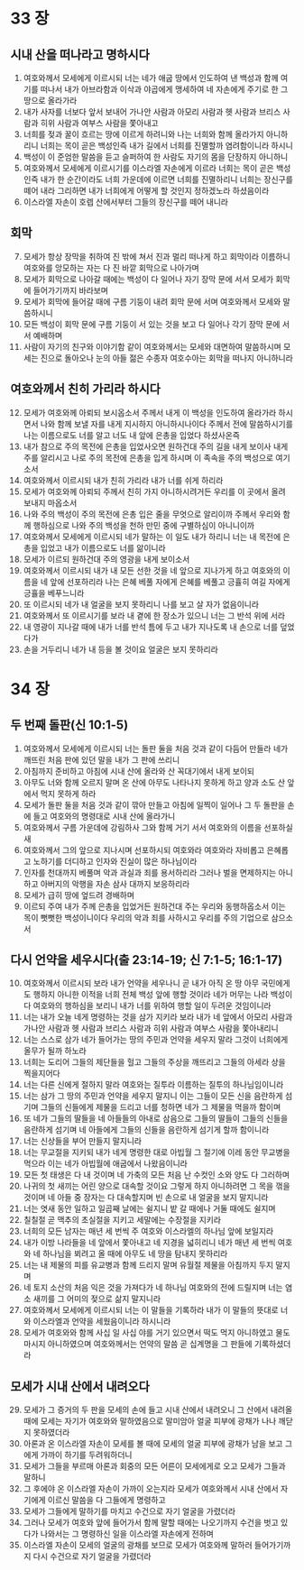 # 33 장

## 시내 산을 떠나라고 명하시다
1. 여호와께서 모세에게 이르시되 너는 네가 애굽 땅에서 인도하여 낸 백성과 함께 여기를 떠나서 내가 아브라함과 이삭과 야곱에게 맹세하여 네 자손에게 주기로 한 그 땅으로 올라가라
2. 내가 사자를 너보다 앞서 보내어 가나안 사람과 아모리 사람과 헷 사람과 브리스 사람과 히위 사람과 여부스 사람을 쫓아내고
3. 너희를 젖과 꿀이 흐르는 땅에 이르게 하려니와 나는 너희와 함께 올라가지 아니하리니 너희는 목이 곧은 백성인즉 내가 길에서 너희를 진멸할까 염려함이니라 하시니
4. 백성이 이 준엄한 말씀을 듣고 슬퍼하여 한 사람도 자기의 몸을 단장하지 아니하니
5. 여호와께서 모세에게 이르시기를 이스라엘 자손에게 이르라 너희는 목이 곧은 백성인즉 내가 한 순간이라도 너희 가운데에 이르면 너희를 진멸하리니 너희는 장신구를 떼어 내라 그리하면 내가 너희에게 어떻게 할 것인지 정하겠노라 하셨음이라
6. 이스라엘 자손이 호렙 산에서부터 그들의 장신구를 떼어 내니라

## 회막
7. 모세가 항상 장막을 취하여 진 밖에 쳐서 진과 멀리 떠나게 하고 회막이라 이름하니 여호와를 앙모하는 자는 다 진 바깥 회막으로 나아가며
8. 모세가 회막으로 나아갈 때에는 백성이 다 일어나 자기 장막 문에 서서 모세가 회막에 들어가기까지 바라보며
9. 모세가 회막에 들어갈 때에 구름 기둥이 내려 회막 문에 서며 여호와께서 모세와 말씀하시니
10. 모든 백성이 회막 문에 구름 기둥이 서 있는 것을 보고 다 일어나 각기 장막 문에 서서 예배하며
11. 사람이 자기의 친구와 이야기함 같이 여호와께서는 모세와 대면하여 말씀하시며 모세는 진으로 돌아오나 눈의 아들 젊은 수종자 여호수아는 회막을 떠나지 아니하니라

## 여호와께서 친히 가리라 하시다
12. 모세가 여호와께 아뢰되 보시옵소서 주께서 내게 이 백성을 인도하여 올라가라 하시면서 나와 함께 보낼 자를 내게 지시하지 아니하시나이다 주께서 전에 말씀하시기를 나는 이름으로도 너를 알고 너도 내 앞에 은총을 입었다 하셨사온즉
13. 내가 참으로 주의 목전에 은총을 입었사오면 원하건대 주의 길을 내게 보이사 내게 주를 알리시고 나로 주의 목전에 은총을 입게 하시며 이 족속을 주의 백성으로 여기소서
14. 여호와께서 이르시되 내가 친히 가리라 내가 너를 쉬게 하리라
15. 모세가 여호와께 아뢰되 주께서 친히 가지 아니하시려거든 우리를 이 곳에서 올려 보내지 마옵소서
16. 나와 주의 백성이 주의 목전에 은총 입은 줄을 무엇으로 알리이까 주께서 우리와 함께 행하심으로 나와 주의 백성을 천하 만민 중에 구별하심이 아니니이까
17. 여호와께서 모세에게 이르시되 네가 말하는 이 일도 내가 하리니 너는 내 목전에 은총을 입었고 내가 이름으로도 너를 앎이니라
18. 모세가 이르되 원하건대 주의 영광을 내게 보이소서
19. 여호와께서 이르시되 내가 내 모든 선한 것을 네 앞으로 지나가게 하고 여호와의 이름을 네 앞에 선포하리라 나는 은혜 베풀 자에게 은혜를 베풀고 긍휼히 여길 자에게 긍휼을 베푸느니라
20. 또 이르시되 네가 내 얼굴을 보지 못하리니 나를 보고 살 자가 없음이니라
21. 여호와께서 또 이르시기를 보라 내 곁에 한 장소가 있으니 너는 그 반석 위에 서라
22. 내 영광이 지나갈 때에 내가 너를 반석 틈에 두고 내가 지나도록 내 손으로 너를 덮었다가
23. 손을 거두리니 네가 내 등을 볼 것이요 얼굴은 보지 못하리라


# 34 장

## 두 번째 돌판(신 10:1-5)
1. 여호와께서 모세에게 이르시되 너는 돌판 둘을 처음 것과 같이 다듬어 만들라 네가 깨뜨린 처음 판에 있던 말을 내가 그 판에 쓰리니
2. 아침까지 준비하고 아침에 시내 산에 올라와 산 꼭대기에서 내게 보이되
3. 아무도 너와 함께 오르지 말며 온 산에 아무도 나타나지 못하게 하고 양과 소도 산 앞에서 먹지 못하게 하라
4. 모세가 돌판 둘을 처음 것과 같이 깎아 만들고 아침에 일찍이 일어나 그 두 돌판을 손에 들고 여호와의 명령대로 시내 산에 올라가니
5. 여호와께서 구름 가운데에 강림하사 그와 함께 거기 서서 여호와의 이름을 선포하실새
6. 여호와께서 그의 앞으로 지나시며 선포하시되 여호와라 여호와라 자비롭고 은혜롭고 노하기를 더디하고 인자와 진실이 많은 하나님이라
7. 인자를 천대까지 베풀며 악과 과실과 죄를 용서하리라 그러나 벌을 면제하지는 아니하고 아버지의 악행을 자손 삼사 대까지 보응하리라
8. 모세가 급히 땅에 엎드려 경배하며
9. 이르되 주여 내가 주께 은총을 입었거든 원하건대 주는 우리와 동행하옵소서 이는 목이 뻣뻣한 백성이니이다 우리의 악과 죄를 사하시고 우리를 주의 기업으로 삼으소서

## 다시 언약을 세우시다(출 23:14-19; 신 7:1-5; 16:1-17)
10. 여호와께서 이르시되 보라 내가 언약을 세우나니 곧 내가 아직 온 땅 아무 국민에게도 행하지 아니한 이적을 너희 전체 백성 앞에 행할 것이라 네가 머무는 나라 백성이 다 여호와의 행하심을 보리니 내가 너를 위하여 행할 일이 두려운 것임이니라
11. 너는 내가 오늘 네게 명령하는 것을 삼가 지키라 보라 내가 네 앞에서 아모리 사람과 가나안 사람과 헷 사람과 브리스 사람과 히위 사람과 여부스 사람을 쫓아내리니
12. 너는 스스로 삼가 네가 들어가는 땅의 주민과 언약을 세우지 말라 그것이 너희에게 올무가 될까 하노라
13. 너희는 도리어 그들의 제단들을 헐고 그들의 주상을 깨뜨리고 그들의 아세라 상을 찍을지어다
14. 너는 다른 신에게 절하지 말라 여호와는 질투라 이름하는 질투의 하나님임이니라
15. 너는 삼가 그 땅의 주민과 언약을 세우지 말지니 이는 그들이 모든 신을 음란하게 섬기며 그들의 신들에게 제물을 드리고 너를 청하면 네가 그 제물을 먹을까 함이며
16. 또 네가 그들의 딸들을 네 아들들의 아내로 삼음으로 그들의 딸들이 그들의 신들을 음란하게 섬기며 네 아들에게 그들의 신들을 음란하게 섬기게 할까 함이니라
17. 너는 신상들을 부어 만들지 말지니라
18. 너는 무교절을 지키되 내가 네게 명령한 대로 아빕월 그 절기에 이레 동안 무교병을 먹으라 이는 네가 아빕월에 애굽에서 나왔음이니라
19. 모든 첫 태생은 다 내 것이며 네 가축의 모든 처음 난 수컷인 소와 양도 다 그러하며
20. 나귀의 첫 새끼는 어린 양으로 대속할 것이요 그렇게 하지 아니하려면 그 목을 꺾을 것이며 네 아들 중 장자는 다 대속할지며 빈 손으로 내 얼굴을 보지 말지니라
21. 너는 엿새 동안 일하고 일곱째 날에는 쉴지니 밭 갈 때에나 거둘 때에도 쉴지며
22. 칠칠절 곧 맥추의 초실절을 지키고 세말에는 수장절을 지키라
23. 너희의 모든 남자는 매년 세 번씩 주 여호와 이스라엘의 하나님 앞에 보일지라
24. 내가 이방 나라들을 네 앞에서 쫓아내고 네 지경을 넓히리니 네가 매년 세 번씩 여호와 네 하나님을 뵈려고 올 때에 아무도 네 땅을 탐내지 못하리라
25. 너는 내 제물의 피를 유교병과 함께 드리지 말며 유월절 제물을 아침까지 두지 말지며
26. 네 토지 소산의 처음 익은 것을 가져다가 네 하나님 여호와의 전에 드릴지며 너는 염소 새끼를 그 어미의 젖으로 삶지 말지니라
27. 여호와께서 모세에게 이르시되 너는 이 말들을 기록하라 내가 이 말들의 뜻대로 너와 이스라엘과 언약을 세웠음이니라 하시니라
28. 모세가 여호와와 함께 사십 일 사십 야를 거기 있으면서 떡도 먹지 아니하였고 물도 마시지 아니하였으며 여호와께서는 언약의 말씀 곧 십계명을 그 판들에 기록하셨더라

## 모세가 시내 산에서 내려오다
29. 모세가 그 증거의 두 판을 모세의 손에 들고 시내 산에서 내려오니 그 산에서 내려올 때에 모세는 자기가 여호와와 말하였음으로 말미암아 얼굴 피부에 광채가 나나 깨닫지 못하였더라
30. 아론과 온 이스라엘 자손이 모세를 볼 때에 모세의 얼굴 피부에 광채가 남을 보고 그에게 가까이 하기를 두려워하더니
31. 모세가 그들을 부르매 아론과 회중의 모든 어른이 모세에게로 오고 모세가 그들과 말하니
32. 그 후에야 온 이스라엘 자손이 가까이 오는지라 모세가 여호와께서 시내 산에서 자기에게 이르신 말씀을 다 그들에게 명령하고
33. 모세가 그들에게 말하기를 마치고 수건으로 자기 얼굴을 가렸더라
34. 그러나 모세가 여호와 앞에 들어가서 함께 말할 때에는 나오기까지 수건을 벗고 있다가 나와서는 그 명령하신 일을 이스라엘 자손에게 전하며
35. 이스라엘 자손이 모세의 얼굴의 광채를 보므로 모세가 여호와께 말하러 들어가기까지 다시 수건으로 자기 얼굴을 가렸더라


